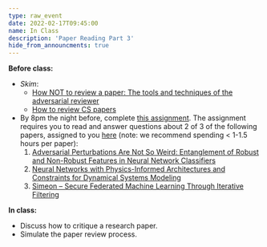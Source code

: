 ```yaml
---
type: raw_event
date: 2022-02-17T09:45:00
name: In Class
description: 'Paper Reading Part 3'
hide_from_announcments: true
---
```


**Before class:** 
* _Skim_:
  * [How NOT to review a paper: The tools and techniques of the adversarial reviewer](https://sigmodrecord.org/publications/sigmodRecord/0812/p100.open.cormode.pdf)
  * [How to review CS papers](https://hollis.harvard.edu/permalink/f/1mdq5o5/TN_cdi_crossref_primary_10_1145_2425676_2425681)
* By 8pm the night before, complete [this assignment](https://docs.google.com/forms/d/e/1FAIpQLSdzsSAl9Vc8AT84uubDrQLndDv9mt2lZqtv5lKt48uQ4rk3ww/viewform?usp=sf_link). The assignment requires you to read and answer questions about 2 of 3 of the following papers, assigned to you [here](https://docs.google.com/spreadsheets/d/1h1toBXcKuGHk6HsSe_KKjmttt-xMvJhg7fSHc3rSXxw/edit?usp=sharing) (note: we recommend spending < 1-1.5 hours per paper):
  1. [Adversarial Perturbations Are Not So Weird: Entanglement of Robust and Non-Robust Features in Neural Network Classifiers](https://arxiv.org/pdf/2102.05110.pdf)
  2. [Neural Networks with Physics-Informed Architectures and Constraints for Dynamical Systems Modeling](https://arxiv.org/pdf/2109.06407.pdf)
  3. [Simeon – Secure Federated Machine Learning Through Iterative Filtering](https://arxiv.org/pdf/2103.07704.pdf)

**In class:** 
* Discuss how to critique a research paper.
* Simulate the paper review process. 

